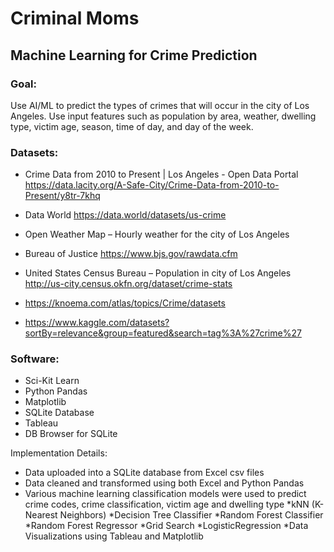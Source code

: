 # Criminal Moms
## Machine Learning for Crime Prediction

### Goal:

Use AI/ML to predict the types of crimes that will occur in the city of Los Angeles. Use input features such as population by area, weather, dwelling type, victim age, season, time of day, and day of the week.


### Datasets:
*	Crime Data from 2010 to Present | Los Angeles - Open Data Portal
https://data.lacity.org/A-Safe-City/Crime-Data-from-2010-to-Present/y8tr-7khq

*	Data World
https://data.world/datasets/us-crime

*	Open Weather Map – Hourly weather for the city of Los Angeles

*	Bureau of Justice
https://www.bjs.gov/rawdata.cfm

*	United States Census Bureau – Population in city of Los Angeles
http://us-city.census.okfn.org/dataset/crime-stats

*	https://knoema.com/atlas/topics/Crime/datasets

*	https://www.kaggle.com/datasets?sortBy=relevance&group=featured&search=tag%3A%27crime%27

### Software:
*	Sci-Kit Learn 
*	Python Pandas
*	Matplotlib
*	SQLite Database
*	Tableau
*	DB Browser for SQLite

Implementation Details:
*	Data uploaded into a SQLite database from Excel csv files
*	Data cleaned and transformed using both Excel and Python Pandas
*	Various machine learning classification models were used to predict crime codes, crime classification, victim age and dwelling type
   *kNN (K-Nearest Neighbors)
   *Decision Tree Classifier
   *Random Forest Classifier
   *Random Forest Regressor
   *Grid Search
   *LogisticRegression
   *Data Visualizations using Tableau and Matplotlib

